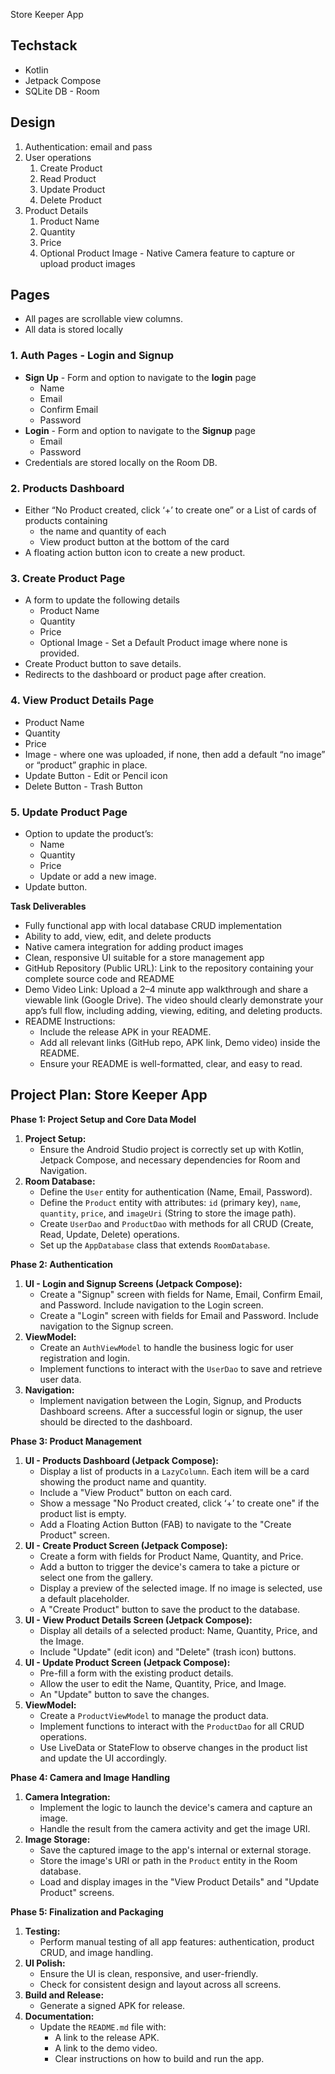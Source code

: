 Store Keeper App

## Techstack

- Kotlin
- Jetpack Compose
- SQLite DB - Room

## Design

1. Authentication: email and pass
2. User operations
    1. Create Product
    2. Read Product
    3. Update Product
    4. Delete Product
3. Product Details
    1. Product Name
    2. Quantity
    3. Price
    4. Optional Product Image - Native Camera feature to capture 
	or upload product images
## Pages

- All pages are scrollable view columns.
- All data is stored locally

### 1. Auth Pages - Login and Signup

- **Sign Up** - Form and option to navigate to the **login** page
    - Name
    - Email
    - Confirm Email
    - Password
- **Login** - Form and option to navigate to the **Signup** page
    - Email
    - Password
- Credentials are stored locally on the Room DB.

### 2. Products Dashboard

- Either “No Product created, click ‘+’ to create one” or a List of cards of products containing
    - the name and quantity of each
    - View product button at the bottom of the card
- A floating action button icon to create a new product.

### 3. Create Product Page

- A form to update the following details
    - Product Name
    - Quantity
    - Price
    - Optional Image - Set a Default Product image where none is provided.
- Create Product button to save details.
- Redirects to the dashboard or product page after creation.

### 4. View Product Details Page

- Product Name
- Quantity
- Price
- Image - where one was uploaded, if none, then add a default “no image” or “product” graphic in place.
- Update Button - Edit or Pencil icon
- Delete Button - Trash Button

### 5. Update Product Page

- Option to update the product’s:
    - Name
    - Quantity
    - Price
    - Update or add a new image.
- Update button.

**Task Deliverables**

- Fully functional app with local database CRUD implementation
- Ability to add, view, edit, and delete products
- Native camera integration for adding product images
- Clean, responsive UI suitable for a store management app
- GitHub Repository (Public URL): Link to the repository containing your complete source code and README
- Demo Video Link: Upload a 2–4 minute app walkthrough and share a viewable link (Google Drive). The video should clearly demonstrate your app’s full flow, including adding, viewing, editing, and deleting products.
- README Instructions:
    - Include the release APK in your README.
    - Add all relevant links (GitHub repo, APK link, Demo video) inside the README.
    - Ensure your README is well-formatted, clear, and easy to read.

## Project Plan: Store Keeper App

**Phase 1: Project Setup and Core Data Model**

1.  **Project Setup:**
    *   Ensure the Android Studio project is correctly set up with Kotlin, Jetpack Compose, and necessary dependencies for Room and Navigation.
2.  **Room Database:**
    *   Define the `User` entity for authentication (Name, Email, Password).
    *   Define the `Product` entity with attributes: `id` (primary key), `name`, `quantity`, `price`, and `imageUri` (String to store the image path).
    *   Create `UserDao` and `ProductDao` with methods for all CRUD (Create, Read, Update, Delete) operations.
    *   Set up the `AppDatabase` class that extends `RoomDatabase`.

**Phase 2: Authentication**

1.  **UI - Login and Signup Screens (Jetpack Compose):**
    *   Create a "Signup" screen with fields for Name, Email, Confirm Email, and Password. Include navigation to the Login screen.
    *   Create a "Login" screen with fields for Email and Password. Include navigation to the Signup screen.
2.  **ViewModel:**
    *   Create an `AuthViewModel` to handle the business logic for user registration and login.
    *   Implement functions to interact with the `UserDao` to save and retrieve user data.
3.  **Navigation:**
    *   Implement navigation between the Login, Signup, and Products Dashboard screens. After a successful login or signup, the user should be directed to the dashboard.

**Phase 3: Product Management**

1.  **UI - Products Dashboard (Jetpack Compose):**
    *   Display a list of products in a `LazyColumn`. Each item will be a card showing the product name and quantity.
    *   Include a "View Product" button on each card.
    *   Show a message "No Product created, click ‘+’ to create one" if the product list is empty.
    *   Add a Floating Action Button (FAB) to navigate to the "Create Product" screen.
2.  **UI - Create Product Screen (Jetpack Compose):**
    *   Create a form with fields for Product Name, Quantity, and Price.
    *   Add a button to trigger the device's camera to take a picture or select one from the gallery.
    *   Display a preview of the selected image. If no image is selected, use a default placeholder.
    *   A "Create Product" button to save the product to the database.
3.  **UI - View Product Details Screen (Jetpack Compose):**
    *   Display all details of a selected product: Name, Quantity, Price, and the Image.
    *   Include "Update" (edit icon) and "Delete" (trash icon) buttons.
4.  **UI - Update Product Screen (Jetpack Compose):**
    *   Pre-fill a form with the existing product details.
    *   Allow the user to edit the Name, Quantity, Price, and Image.
    *   An "Update" button to save the changes.
5.  **ViewModel:**
    *   Create a `ProductViewModel` to manage the product data.
    *   Implement functions to interact with the `ProductDao` for all CRUD operations.
    *   Use LiveData or StateFlow to observe changes in the product list and update the UI accordingly.

**Phase 4: Camera and Image Handling**

1.  **Camera Integration:**
    *   Implement the logic to launch the device's camera and capture an image.
    *   Handle the result from the camera activity and get the image URI.
2.  **Image Storage:**
    *   Save the captured image to the app's internal or external storage.
    *   Store the image's URI or path in the `Product` entity in the Room database.
    *   Load and display images in the "View Product Details" and "Update Product" screens.

**Phase 5: Finalization and Packaging**

1.  **Testing:**
    *   Perform manual testing of all app features: authentication, product CRUD, and image handling.
2.  **UI Polish:**
    *   Ensure the UI is clean, responsive, and user-friendly.
    *   Check for consistent design and layout across all screens.
3.  **Build and Release:**
    *   Generate a signed APK for release.
4.  **Documentation:**
    *   Update the `README.md` file with:
        *   A link to the release APK.
        *   A link to the demo video.
        *   Clear instructions on how to build and run the app.

